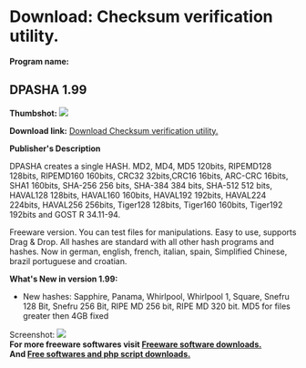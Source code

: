 # Download: Checksum verification utility.

**Program name:**

## DPASHA 1.99

  
**Thumbshot:** ![](http://www.freewarefiles.com/screenshot/dpasha197_md.gif)   
  
**Download link:** [Download Checksum verification utility.](http://freesoftwares.boysofts.com/DPASHA_program_23341.html)  
  


**Publisher's Description**  
  


DPASHA creates a single HASH. MD2, MD4, MD5 120bits, RIPEMD128 128bits, RIPEMD160 160bits, CRC32 32bits,CRC16 16bits, ARC-CRC 16bits, SHA1 160bits, SHA-256 256 bits, SHA-384 384 bits, SHA-512 512 bits, HAVAL128 128bits, HAVAL160 160bits, HAVAL192 192bits, HAVAL224 224bits, HAVAL256 256bits, Tiger128 128bits, Tiger160 160bits, Tiger192 192bits and GOST R 34.11-94. 

Freeware version. You can test files for manipulations. Easy to use, supports Drag & Drop. All hashes are standard with all other hash programs and hashes. Now in german, english, french, italian, spain, Simplified Chinese, brazil portuguese and croatian. 

**What's New in version 1.99:**

  * New hashes: Sapphire, Panama, Whirlpool, Whirlpool 1, Square, Snefru 128 Bit, Snefru 256 Bit, RIPE MD 256 bit, RIPE MD 320 bit. MD5 for files greater then 4GB fixed 

  
  
Screenshot: ![](http://www.freewarefiles.com/screenshot/dpasha197.gif)   
**For more freeware softwares visit [Freeware software downloads.](http://freesoftwares.boysofts.com/)**   
**And [Free softwares and php script downloads.](http://www.boysofts.com/)**
